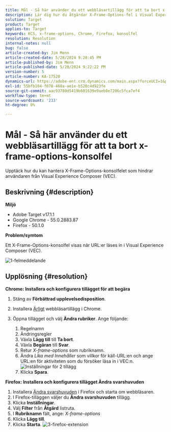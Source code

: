 ```yaml
---
title: Mål - Så här använder du ett webbläsartillägg för att ta bort x-frame-options-konsolfel
description: Lär dig hur du åtgärdar X-Frame-Options-fel i Visual Experience Composer (VEC), vilket ger smidig URL-inläsning för smidig innehållsintegrering.
solution: Target
product: Target
applies-to: Target
keywords: KCS, x-frame-options, Chrome, Firefox, konsolfel
resolution: Resolution
internal-notes: null
bug: false
article-created-by: Jim Menn
article-created-date: 5/28/2024 9:20:45 PM
article-published-by: Jim Menn
article-published-date: 5/28/2024 9:22:22 PM
version-number: 5
article-number: KA-17520
dynamics-url: https://adobe-ent.crm.dynamics.com/main.aspx?forceUCI=1&pagetype=entityrecord&etn=knowledgearticle&id=8ff37e24-381d-ef11-840b-6045bd006268
exl-id: 55bfb104-f078-468a-ae1e-b520c4d923fe
source-git-commit: aac93780d5419b601639e9aeb0e7206c5fca7ef4
workflow-type: tm+mt
source-wordcount: '233'
ht-degree: 0%

---
```


# Mål - Så här använder du ett webbläsartillägg för att ta bort x-frame-options-konsolfel


Upptäck hur du kan hantera X-Frame-Options-konsolfelet som hindrar användaren från Visual Experience Composer (VEC).

## Beskrivning {#description}


<b>Miljö</b>

- Adobe Target v17.1.1
- Google Chrome - 55.0.2883.87
- Firefox - 50.1.0


<b>Problem/symtom</b>

Ett X-Frame-Options-konsolfel visas när URL:er läses in i Visual Experience Composer (VEC).

![1-felmeddelande](https://helpx.adobe.com/content/dam/help/en/target/kb/how-to-use-a-browser-extension-to-remove-x-frame-options-console/jcr%3acontent/main-pars/image/1-errormessage.jpg "1-felmeddelande")


## Upplösning {#resolution}


<b>Chrome: Installera och konfigurera tillägget för att begära</b>

1. Stäng av <b>Förbättrad upplevelsedisposition</b>.
2. Installera [Ärligt](https://chrome.google.com/webstore/detail/requestly/mdnleldcmiljblolnjhpnblkcekpdkpa?hl=en) webbläsartillägg i Chrome.
3. Öppna tillägget och välj <b>Ändra rubriker</b>. Ange följande:

   1. Regelnamn
   2. Ändringsregler
   3. Växla <b>Lägg till</b> till <b>Ta bort</b>.
   4. Växla <b>Begäran</b> till <b>Svar</b>.
   5. Retur *X-frame-options* som rubriknamn.
   6. Ändra *Lika med Innehåller* som villkor för käll-URL:en och ange URL:en för aktiviteten som du försöker läsa in i VEC:n.
      ![Inställningar för 2 tillägg](https://helpx.adobe.com/content/dam/help/en/target/kb/how-to-use-a-browser-extension-to-remove-x-frame-options-console/jcr%3acontent/main-pars/procedure/proc_par/step_2/step_par/image/2-extension-settings.png "Inställningar för 2 tillägg")
   7. Klicka <b>Spara</b>.


<b>Firefox: Installera och konfigurera tillägget Ändra svarshuvuden</b>

1. Installera [Ändra svarshuvuden](https://modheader.com) i Firefox och starta om webbläsaren.
2. I Firefox-tilläggen väljer du <b>Ändra svarshuvuden</b> tillägg.
3. Klicka <b>Inställningar</b>.
4. Välj <b>Filter</b> från <b>Åtgärd</b> listruta.
5. I <b>Rubriknamn</b> fält, ange: *X-frame-options*
6. Klicka <b>Lägg till</b>.
7. Klicka <b>Starta</b>.
   ![3-firefox-extension](https://helpx.adobe.com/content/dam/help/en/target/kb/how-to-use-a-browser-extension-to-remove-x-frame-options-console/jcr%3acontent/main-pars/procedure_1532616470/proc_par/step_1817832849/step_par/image/3-firefox-extension.png "3-firefox-extension")
